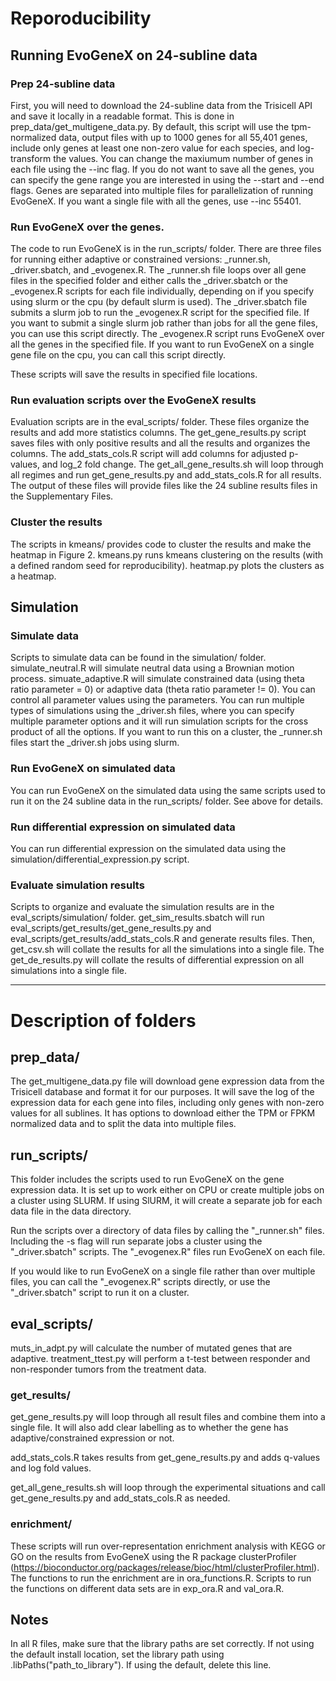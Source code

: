 

# Reporoducibility

## Running EvoGeneX on 24-subline data

### Prep 24-subline data

First, you will need to download the 24-subline data from the Trisicell API and save it locally in a readable format. This is done in prep_data/get_multigene_data.py. By default, this script will use the tpm-normalized data, output files with up to 1000 genes for all 55,401 genes, include only genes at least one non-zero value for each species, and log-transform the values. You can change the maxiumum number of genes in each file using the --inc flag. If you do not want to save all the genes, you can specify the gene range you are interested in using the --start and --end flags. Genes are separated into multiple files for parallelization of running EvoGeneX. If you want a single file with all the genes, use --inc 55401.

### Run EvoGeneX over the genes.

The code to run EvoGeneX is in the run_scripts/ folder. There are three files for running either adaptive or constrained versions: _runner.sh, _driver.sbatch, and _evogenex.R. The _runner.sh file loops over all gene files in the specified folder and either calls the _driver.sbatch or the _evogenex.R scripts for each file individually, depending on if you specify using slurm or the cpu (by default slurm is used). The _driver.sbatch file submits a slurm job to run the _evogenex.R script for the specified file. If you want to submit a single slurm job rather than jobs for all the gene files, you can use this script directly. The _evogenex.R script runs EvoGeneX over all the genes in the specified file. If you want to run EvoGeneX on a single gene file on the cpu, you can call this script directly.

These scripts will save the results in specified file locations.

### Run evaluation scripts over the EvoGeneX results

Evaluation scripts are in the eval_scripts/ folder. These files organize the results and add more statistics columns. The get_gene_results.py script saves files with only positive results and all the results and organizes the columns. The add_stats_cols.R script will add columns for adjusted p-values, and log_2 fold change. The get_all_gene_results.sh will loop through all regimes and run get_gene_results.py and add_stats_cols.R for all results. The output of these files will provide files like the 24 subline results files in the Supplementary Files.

### Cluster the results

The scripts in kmeans/ provides code to cluster the results and make the heatmap in Figure 2. kmeans.py runs kmeans clustering on the results (with a defined random seed for reproducibility). heatmap.py plots the clusters as a heatmap.

## Simulation 

### Simulate data

Scripts to simulate data can be found in the simulation/ folder. simulate_neutral.R will simulate neutral data using a Brownian motion process. simuate_adaptive.R will simulate constrained data (using theta ratio parameter = 0) or adaptive data (theta ratio parameter != 0). You can control all parameter values using the parameters. You can run multiple types of simulations using the _driver.sh files, where you can specify multiple parameter options and it will run simulation scripts for the cross product of all the options. If you want to run this on a cluster, the _runner.sh files start the _driver.sh jobs using slurm.

### Run EvoGeneX on simulated data

You can run EvoGeneX on the simulated data using the same scripts used to run it on the 24 subline data in the run_scripts/ folder. See above for details.

### Run differential expression on simulated data

You can run differential expression on the simulated data using the simulation/differential_expression.py script. 

### Evaluate simulation results

Scripts to organize and evaluate the simulation results are in the eval_scripts/simulation/ folder. get_sim_results.sbatch will run eval_scripts/get_results/get_gene_results.py and eval_scripts/get_results/add_stats_cols.R and generate results files. Then, get_csv.sh will collate the results for all the simulations into a single file. The get_de_results.py will collate the results of differential expression on all simulations into a single file.



---

# Description of folders

## prep_data/

The get_multigene_data.py file will download gene expression data from the Trisicell database and format it for our purposes. It will save the log of the expression data for each gene into files, including only genes with non-zero values for all sublines. It has options to download either the TPM or FPKM normalized data and to split the data into multiple files.

## run_scripts/

This folder includes the scripts used to run EvoGeneX on the gene expression data. It is set up to work either on CPU or create multiple jobs on a cluster using SLURM. If using SlURM, it will create a separate job for each data file in the data directory.

Run the scripts over a directory of data files by calling the "_runner.sh" files. Including the -s flag will run separate jobs a cluster using the "_driver.sbatch" scripts. The "_evogenex.R" files run EvoGeneX on each file.

If you would like to run EvoGeneX on a single file rather than over multiple files, you can call the "_evogenex.R" scripts directly, or use the "_driver.sbatch" script to run it on a cluster.

## eval_scripts/

muts_in_adpt.py will calculate the number of mutated genes that are adaptive.
treatment_ttest.py will perform a t-test between responder and non-responder tumors from the treatment data.

### get_results/

get_gene_results.py will loop through all result files and combine them into a single file. It will also add clear labelling as to whether the gene has adaptive/constrained expression or not.

add_stats_cols.R takes results from get_gene_results.py and adds q-values and log fold values.

get_all_gene_results.sh will loop through the experimental situations and call get_gene_results.py and add_stats_cols.R as needed.


### enrichment/

These scripts will run over-representation enrichment analysis with KEGG or GO on the results from EvoGeneX using the R package clusterProfiler (https://bioconductor.org/packages/release/bioc/html/clusterProfiler.html). The functions to run the enrichment are in ora_functions.R. Scripts to run the functions on different data sets are in exp_ora.R and val_ora.R.

## Notes

In all R files, make sure that the library paths are set correctly. If not using the default install location, set the library path using .libPaths("path_to_library"). If using the default, delete this line.